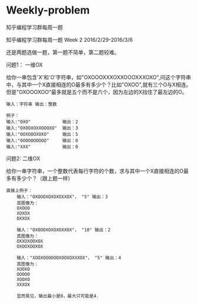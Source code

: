 # Weekly-problem
知乎编程学习群每周一题

知乎编程学习群每周一题 Week 2 2016/2/29-2016/3/6

还是两题选做一题，第一题不简单，第二题较难。

问题1： 一维OX

给你一串包含'X'和'O'字符串，如"OXOOOXXXOXXOOOXXXOXO",问这个字符串中，与其中一个X直接相连的O最多有多少个？比如"OXOO",就有三个O与X相连。但是"OXOOOXOO"最多就是五个而不是六个，因为左边的X挡住了最左边的O。

	输入：字符串 输出：整数
	
	例子：
	输入:"OXO"			输出：2
	输入:"OXOOXOXXOOOXO"	输出：3
	输入:"OOXOOOXOXO"		输出：5
	输入:"OOOOOOOOOO"	 	输出：0
	输入:"XXX"			输出：0


问题2: 二维OX

给你一串字符串，一个整数代表每行字符的个数，求与其中一个X直接相连的O最多有多少个？（跟上题一样）

	直接上例子：
		输入："OXOOOXOXOXOXXOX"， "5" 输出：3
		其图像为：
		OXOOO
		XOXOX
		OXXOX
		
		输入："OXOOOXOXOXOXXOX"， "10" 输出：2
		其图像为：
		OXXOXOOXOX
		OXOOXOOXOX
		
		输入："XOOXOOOOOOXOOXOXXXOX"， "5" 输出：4
		其图像为：
		XOOXO
		OOOOO
		XOOXO
		XXXOX
	
		显而易见，输出最小是0，最大只可能是4.
	
	
